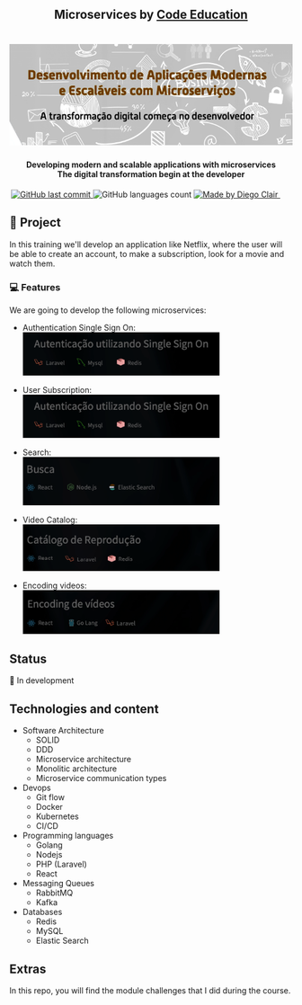 <h2 align="center"> 
	Microservices by 
  <a href="https://code.education/">Code Education</a>
</h2>
<h1 align="center">
    <img alt="CodeEducationTitle" title="#CodeEducationTitle" src=".github/title.png" width="650px" />
</h1>

<h4 align="center"> 
	Developing modern and scalable applications with microservices <br/>
  The digital transformation begin at the developer 
</h4>
<p align="center">
  <a href="https://github.com/diegoclair/next-level-week/commits/master">
    <img alt="GitHub last commit" src="https://img.shields.io/github/last-commit/diegoclair/bookstore_microservices?label=Last%20commit">
  </a>

  <img alt="GitHub languages count" src="https://img.shields.io/github/languages/count/diegoclair/bookstore_microservices">

  <a href="https://www.linkedin.com/in/diegoclair/">
    <img alt="Made by Diego Clair" src="https://img.shields.io/badge/Made%20by-Diego%20Clair-informational">
  <img src="https://img.icons8.com/color/2x/linkedin.png" width="22.px" height="2px" style="margin-left:-3px">  
  </a>
</p>

## 📝 Project
In this training we'll develop an application like Netflix, where the user will be able to create an account, to make a subscription, look for a movie and watch them.
### 💻 Features
We are going to develop the following microservices:
* Authentication Single Sign On: <br/>
  <img alt="Single-Sign-On" title="#Single-Sign-On" src=".github/single-sign-on.png" width="350px" />

* User Subscription: <br/>
  <img alt="User-Subscription" title="#User-Subscription" src=".github/single-sign-on.png" width="350px" />

* Search: <br/>
  <img alt="Search" title="#Search" src=".github/search.png" width="350px" />

* Video Catalog: <br/>
  <img alt="Video-catalog" title="#Video-catalog" src=".github/video-catalog.png" width="350px" />

* Encoding videos: <br/>
  <img alt="Encoding-video" title="#Encoding-video" src=".github/encoding-video.png" width="350px" />

## Status
🚧 In development

## Technologies and content
* Software Architecture
  - SOLID
  - DDD
  - Microservice architecture
  - Monolitic architecture
  - Microservice communication types
* Devops
  - Git flow
  - Docker
  - Kubernetes
  - CI/CD
* Programming languages
  - Golang
  - Nodejs
  - PHP (Laravel)
  - React
* Messaging Queues
  - RabbitMQ
  - Kafka
* Databases
  - Redis
  - MySQL
  - Elastic Search

## Extras
In this repo, you will find the module challenges that I did during the course.